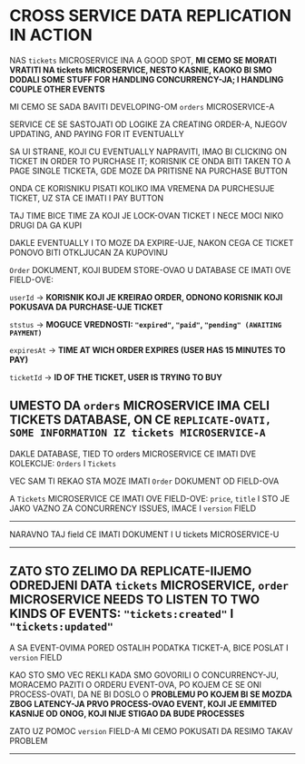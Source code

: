 # CROSS SERVICE DATA REPLICATION IN ACTION

NAS `tickets` MICROSERVICE INA A GOOD SPOT, **MI CEMO SE MORATI VRATITI NA tickets MICROSERVICE, NESTO KASNIE, KAOKO BI SMO DODALI SOME STUFF FOR HANDLING CONCURRENCY-JA; I HANDLING COUPLE OTHER EVENTS**

MI CEMO SE SADA BAVITI DEVELOPING-OM `orders` MICROSERVICE-A

SERVICE CE SE SASTOJATI OD LOGIKE ZA CREATING ORDER-A, NJEGOV UPDATING, AND PAYING FOR IT EVENTUALLY

SA UI STRANE, KOJI CU EVENTUALLY NAPRAVITI, IMAO BI CLICKING ON TICKET IN ORDER TO PURCHASE IT; KORISNIK CE ONDA BITI TAKEN TO A PAGE SINGLE TICKETA, GDE MOZE DA PRITISNE NA PURCHASE BUTTON

ONDA CE KORISNIKU PISATI KOLIKO IMA VREMENA DA PURCHESUJE TICKET, UZ STA CE IMATI I PAY BUTTON

TAJ TIME BICE TIME ZA KOJI JE LOCK-OVAN TICKET I NECE MOCI NIKO DRUGI DA GA KUPI

DAKLE EVENTUALLY I TO MOZE DA EXPIRE-UJE, NAKON CEGA CE TICKET PONOVO BITI OTKLJUCAN ZA KUPOVINU 

`Order` DOKUMENT, KOJI BUDEM STORE-OVAO U DATABASE CE IMATI OVE FIELD-OVE:

`userId` -> **KORISNIK KOJI JE KREIRAO ORDER, ODNONO KORISNIK KOJI POKUSAVA DA PURCHASE-UJE TICKET**

`ststus` -> **MOGUCE VREDNOSTI: `"expired"`, `"paid"`, `"pending" (AWAITING PAYMENT)`**

`expiresAt` -> **TIME AT WICH ORDER EXPIRES (USER HAS 15 MINUTES TO PAY)**

`ticketId` -> **ID OF THE TICKET, USER IS TRYING TO BUY**

## UMESTO DA `orders` MICROSERVICE IMA CELI TICKETS DATABASE, ON CE `REPLICATE-OVATI, SOME INFORMATION IZ tickets MICROSERVICE-A`

DAKLE DATABASE, TIED TO orders MICROSERVICE CE IMATI DVE KOLEKCIJE: `Orders` I `Tickets`

VEC SAM TI REKAO STA MOZE IMATI `Order` DOKUMENT OD FIELD-OVA

A `Tickets` MICROSERVICE CE IMATI OVE FIELD-OVE: `price`, `title` I STO JE JAKO VAZNO ZA CONCURRENCY ISSUES, IMACE I `version` FIELD 

***

NARAVNO TAJ field CE IMATI DOKUMENT I U tickets MICROSERVICE-U

***

## ZATO STO ZELIMO DA REPLICATE-IIJEMO ODREDJENI DATA `tickets` MICROSERVICE, `order` MICROSERVICE NEEDS TO LISTEN TO TWO KINDS OF EVENTS: `"tickets:created"` I `"tickets:updated"`

A SA EVENT-OVIMA PORED OSTALIH PODATKA TICKET-A, BICE POSLAT I `version` FIELD

KAO STO SMO VEC REKLI KADA SMO GOVORILI O CONCURRENCY-JU, MORACEMO PAZITI O ORDERU EVENT-OVA, PO KOJEM CE SE ONI PROCESS-OVATI, DA NE BI DOSLO O **PROBLEMU PO KOJEM BI SE MOZDA ZBOG LATENCY-JA PRVO PROCESS-OVAO EVENT, KOJI JE EMMITED KASNIJE OD ONOG, KOJI NIJE STIGAO DA BUDE PROCESSES**

ZATO UZ POMOC `version` FIELD-A MI CEMO POKUSATI DA RESIMO TAKAV PROBLEM

***






